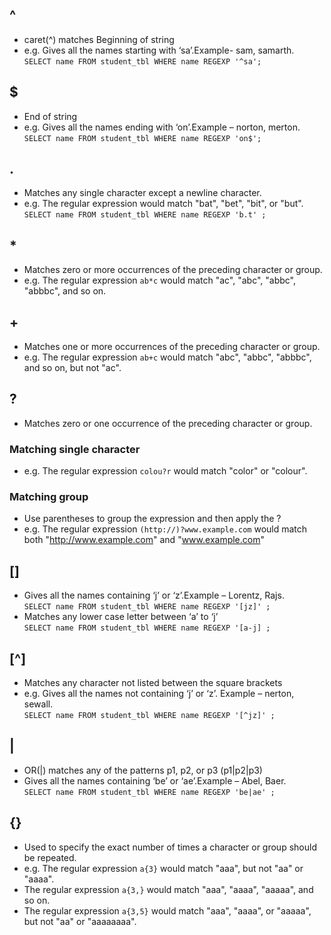 ## ^	
- caret(^) matches Beginning of string
- e.g. Gives all the names starting with ‘sa’.Example- sam, samarth.  
```SELECT name FROM student_tbl WHERE name REGEXP '^sa';```

## $	
- End of string
- e.g. Gives all the names ending with ‘on’.Example – norton, merton.  
```SELECT name FROM student_tbl WHERE name REGEXP 'on$';```

## .
- Matches any single character except a newline character. 
- e.g. The regular expression would match "bat", "bet", "bit", or "but".  
```SELECT name FROM student_tbl WHERE name REGEXP 'b.t' ;```

## *
- Matches zero or more occurrences of the preceding character or group. 
- e.g. The regular expression ```ab*c``` would match "ac", "abc", "abbc", "abbbc", and so on.

## +
- Matches one or more occurrences of the preceding character or group. 
- e.g. The regular expression ```ab+c``` would match "abc", "abbc", "abbbc", and so on, but not "ac".

## ? 
- Matches zero or one occurrence of the preceding character or group. 
### Matching single character
- e.g. The regular expression ```colou?r``` would match "color" or "colour".
### Matching group
- Use parentheses to group the expression and then apply the ?
- e.g. The regular expression ```(http://)?www.example.com``` would match both "http://www.example.com" and "www.example.com"

## []
- Gives all the names containing ‘j’ or ‘z’.Example – Lorentz, Rajs.  
```SELECT name FROM student_tbl WHERE name REGEXP '[jz]' ;```
- Matches any lower case letter between ‘a’ to ‘j’  
```SELECT name FROM student_tbl WHERE name REGEXP '[a-j] ;```

## [^]
- Matches any character not listed between the square brackets
- e.g. Gives all the names not containing ‘j’ or ‘z’. Example – nerton, sewall.  
```SELECT name FROM student_tbl WHERE name REGEXP '[^jz]' ;```

## |
- OR(|) matches any of the patterns p1, p2, or p3 (p1|p2|p3)
- Gives all the names containing ‘be’ or ‘ae’.Example – Abel, Baer.  
```SELECT name FROM student_tbl WHERE name REGEXP 'be|ae' ;```

## {}
- Used to specify the exact number of times a character or group should be repeated.
- e.g. The regular expression ```a{3}``` would match "aaa", but not "aa" or "aaaa". 
- The regular expression ```a{3,}``` would match "aaa", "aaaa", "aaaaa", and so on. 
- The regular expression ```a{3,5}``` would match "aaa", "aaaa", or "aaaaa", but not "aa" or "aaaaaaaa".

